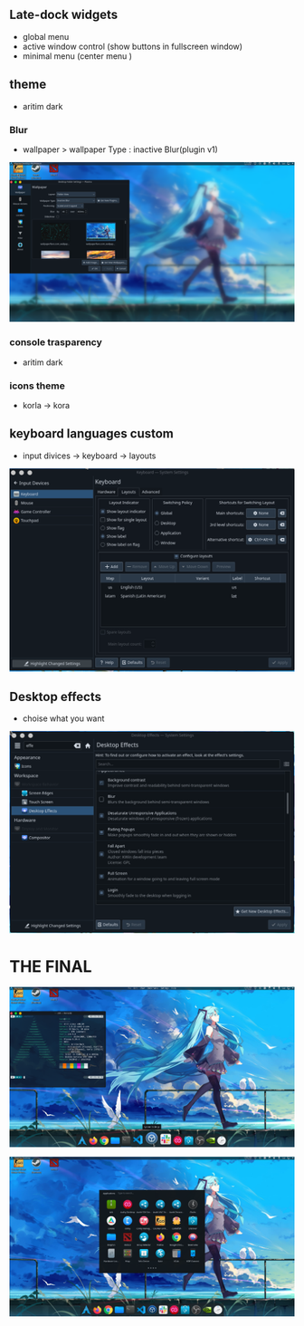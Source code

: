 ## Late-dock widgets
- global menu
- active window control (show buttons in fullscreen window)
- minimal menu (center menu )

## theme
- aritim dark

### Blur 
-  wallpaper > wallpaper Type : inactive Blur(plugin v1)

![img](/images/blur.png)

### console trasparency
- aritim dark

### icons theme 
- korla -> kora

## keyboard languages custom

- input divices -> keyboard -> layouts

![img](/images/keyboard.png)


## Desktop effects
- choise what you want

![img](/images/effects.png)

# THE FINAL

![img](/images/final1.png)


![img](/images/final2.png)